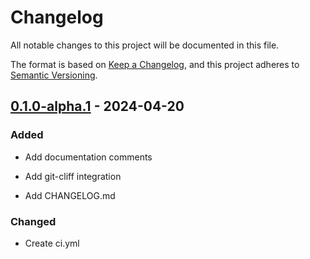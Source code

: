 # Changelog

All notable changes to this project will be documented in this file.

The format is based on [Keep a Changelog](https://keepachangelog.com/en/1.0.0/),
and this project adheres to [Semantic Versioning](https://semver.org/spec/v2.0.0.html).

## [0.1.0-alpha.1] - 2024-04-20

### Added

- Add documentation comments

- Add git-cliff integration

- Add CHANGELOG.md


### Changed

- Create ci.yml

[0.1.0-alpha.1]: https://github.com/bdreece/conduit/releases/tag/v0.1.0-alpha.1

<!-- generated by git-cliff -->

